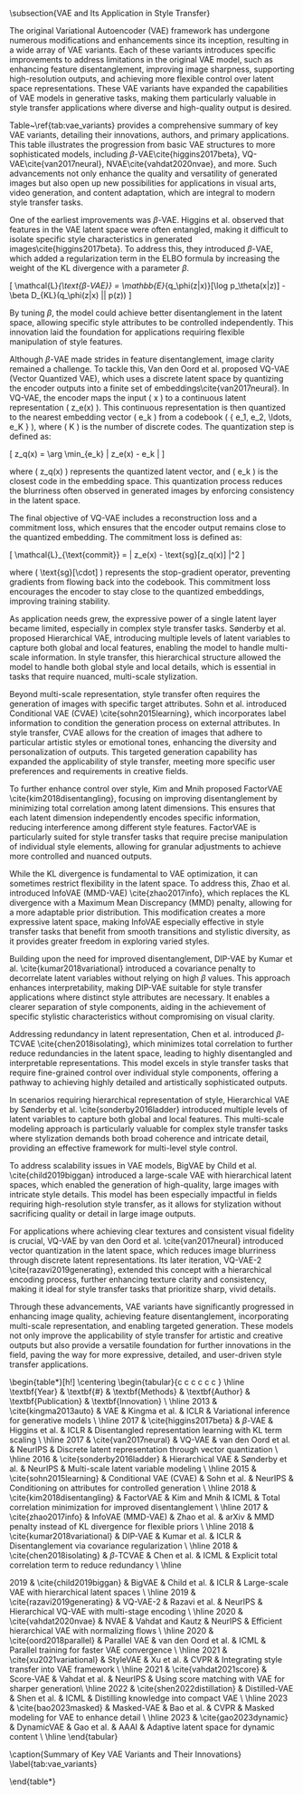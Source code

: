 
\subsection{VAE and Its Application in Style Transfer}

The original Variational Autoencoder (VAE) framework has undergone numerous modifications and enhancements since its inception, resulting in a wide array of VAE variants. Each of these variants introduces specific improvements to address limitations in the original VAE model, such as enhancing feature disentanglement, improving image sharpness, supporting high-resolution outputs, and achieving more flexible control over latent space representations. These VAE variants have expanded the capabilities of VAE models in generative tasks, making them particularly valuable in style transfer applications where diverse and high-quality output is desired.

Table~\ref{tab:vae_variants} provides a comprehensive summary of key VAE variants, detailing their innovations, authors, and primary applications. This table illustrates the progression from basic VAE structures to more sophisticated models, including $\beta$-VAE\cite{higgins2017beta}, VQ-VAE\cite{van2017neural}, NVAE\cite{vahdat2020nvae}, and more. Such advancements not only enhance the quality and versatility of generated images but also open up new possibilities for applications in visual arts, video generation, and content adaptation, which are integral to modern style transfer tasks.

One of the earliest improvements was $\beta$-VAE. Higgins et al. observed that features in the VAE latent space were often entangled, making it difficult to isolate specific style characteristics in generated images\cite{higgins2017beta}. To address this, they introduced $\beta$-VAE, which added a regularization term in the ELBO formula by increasing the weight of the KL divergence with a parameter $\beta$. 

\[
\mathcal{L}_{\text{$\beta$-VAE}} = \mathbb{E}_{q_\phi(z|x)}[\log p_\theta(x|z)] - \beta D_{KL}(q_\phi(z|x) || p(z))
\]

By tuning $\beta$, the model could achieve better disentanglement in the latent space, allowing specific style attributes to be controlled independently. This innovation laid the foundation for applications requiring flexible manipulation of style features.

Although $\beta$-VAE made strides in feature disentanglement, image clarity remained a challenge. To tackle this, Van den Oord et al. proposed VQ-VAE (Vector Quantized VAE), which uses a discrete latent space by quantizing the encoder outputs into a finite set of embeddings\cite{van2017neural}. In VQ-VAE, the encoder maps the input \( x \) to a continuous latent representation \( z_e(x) \). This continuous representation is then quantized to the nearest embedding vector \( e_k \) from a codebook \( \{ e_1, e_2, \ldots, e_K \} \), where \( K \) is the number of discrete codes. The quantization step is defined as:

\[
z_q(x) = \arg \min_{e_k} \| z_e(x) - e_k \|
\]

where \( z_q(x) \) represents the quantized latent vector, and \( e_k \) is the closest code in the embedding space. This quantization process reduces the blurriness often observed in generated images by enforcing consistency in the latent space. 

The final objective of VQ-VAE includes a reconstruction loss and a commitment loss, which ensures that the encoder output remains close to the quantized embedding. The commitment loss is defined as:

\[
\mathcal{L}_{\text{commit}} = \| z_e(x) - \text{sg}[z_q(x)] \|^2
\]

where \( \text{sg}[\cdot] \) represents the stop-gradient operator, preventing gradients from flowing back into the codebook. This commitment loss encourages the encoder to stay close to the quantized embeddings, improving training stability. 

As application needs grew, the expressive power of a single latent layer became limited, especially in complex style transfer tasks. Sønderby et al. proposed Hierarchical VAE, introducing multiple levels of latent variables to capture both global and local features, enabling the model to handle multi-scale information. In style transfer, this hierarchical structure allowed the model to handle both global style and local details, which is essential in tasks that require nuanced, multi-scale stylization.


Beyond multi-scale representation, style transfer often requires the generation of images with specific target attributes. Sohn et al. introduced Conditional VAE (CVAE) \cite{sohn2015learning}, which incorporates label information to condition the generation process on external attributes. In style transfer, CVAE allows for the creation of images that adhere to particular artistic styles or emotional tones, enhancing the diversity and personalization of outputs. This targeted generation capability has expanded the applicability of style transfer, meeting more specific user preferences and requirements in creative fields.

To further enhance control over style, Kim and Mnih proposed FactorVAE \cite{kim2018disentangling}, focusing on improving disentanglement by minimizing total correlation among latent dimensions. This ensures that each latent dimension independently encodes specific information, reducing interference among different style features. FactorVAE is particularly suited for style transfer tasks that require precise manipulation of individual style elements, allowing for granular adjustments to achieve more controlled and nuanced outputs.

While the KL divergence is fundamental to VAE optimization, it can sometimes restrict flexibility in the latent space. To address this, Zhao et al. introduced InfoVAE (MMD-VAE) \cite{zhao2017info}, which replaces the KL divergence with a Maximum Mean Discrepancy (MMD) penalty, allowing for a more adaptable prior distribution. This modification creates a more expressive latent space, making InfoVAE especially effective in style transfer tasks that benefit from smooth transitions and stylistic diversity, as it provides greater freedom in exploring varied styles.

Building upon the need for improved disentanglement, DIP-VAE by Kumar et al. \cite{kumar2018variational} introduced a covariance penalty to decorrelate latent variables without relying on high $\beta$ values. This approach enhances interpretability, making DIP-VAE suitable for style transfer applications where distinct style attributes are necessary. It enables a clearer separation of style components, aiding in the achievement of specific stylistic characteristics without compromising on visual clarity.

Addressing redundancy in latent representation, Chen et al. introduced $\beta$-TCVAE \cite{chen2018isolating}, which minimizes total correlation to further reduce redundancies in the latent space, leading to highly disentangled and interpretable representations. This model excels in style transfer tasks that require fine-grained control over individual style components, offering a pathway to achieving highly detailed and artistically sophisticated outputs.

In scenarios requiring hierarchical representation of style, Hierarchical VAE by Sønderby et al. \cite{sonderby2016ladder} introduced multiple levels of latent variables to capture both global and local features. This multi-scale modeling approach is particularly valuable for complex style transfer tasks where stylization demands both broad coherence and intricate detail, providing an effective framework for multi-level style control.

To address scalability issues in VAE models, BigVAE by Child et al. \cite{child2019biggan} introduced a large-scale VAE with hierarchical latent spaces, which enabled the generation of high-quality, large images with intricate style details. This model has been especially impactful in fields requiring high-resolution style transfer, as it allows for stylization without sacrificing quality or detail in large image outputs.

For applications where achieving clear textures and consistent visual fidelity is crucial, VQ-VAE by van den Oord et al. \cite{van2017neural} introduced vector quantization in the latent space, which reduces image blurriness through discrete latent representations. Its later iteration, VQ-VAE-2 \cite{razavi2019generating}, extended this concept with a hierarchical encoding process, further enhancing texture clarity and consistency, making it ideal for style transfer tasks that prioritize sharp, vivid details.

Through these advancements, VAE variants have significantly progressed in enhancing image quality, achieving feature disentanglement, incorporating multi-scale representation, and enabling targeted generation. These models not only improve the applicability of style transfer for artistic and creative outputs but also provide a versatile foundation for further innovations in the field, paving the way for more expressive, detailed, and user-driven style transfer applications.




\begin{table*}[h!]
\centering
\begin{tabular}{c c c c c c }
\hline
\textbf{Year} & \textbf{\#} & \textbf{Methods} & \textbf{Author} & \textbf{Publication} & \textbf{Innovation}   \\
\hline
2013 & \cite{kingma2013auto} & VAE & Kingma et al. & ICLR & Variational inference for generative models  \\
\hline
2017 & \cite{higgins2017beta} & $\beta$-VAE & Higgins et al. & ICLR & Disentangled representation learning with KL term scaling  \\
\hline
2017 & \cite{van2017neural} & VQ-VAE & van den Oord et al. & NeurIPS & Discrete latent representation through vector quantization  \\
\hline
2016 & \cite{sonderby2016ladder} & Hierarchical VAE & Sønderby et al. & NeurIPS & Multi-scale latent variable modeling \\
\hline
2015 & \cite{sohn2015learning} & Conditional VAE (CVAE) & Sohn et al. & NeurIPS & Conditioning on attributes for controlled generation  \\
\hline
2018 & \cite{kim2018disentangling} & FactorVAE & Kim and Mnih & ICML & Total correlation minimization for improved disentanglement \\
\hline
2017 & \cite{zhao2017info} & InfoVAE (MMD-VAE) & Zhao et al. & arXiv & MMD penalty instead of KL divergence for flexible priors
\\
\hline
2018 & \cite{kumar2018variational} & DIP-VAE & Kumar et al. & ICLR & Disentanglement via covariance regularization  \\
\hline
2018 & \cite{chen2018isolating} & $\beta$-TCVAE & Chen et al. & ICML & Explicit total correlation term to reduce redundancy  \\
\hline

2019 & \cite{child2019biggan} & BigVAE & Child et al. & ICLR & Large-scale VAE with hierarchical latent spaces  \\
\hline
2019 & \cite{razavi2019generating} & VQ-VAE-2 & Razavi et al. & NeurIPS & Hierarchical VQ-VAE with multi-stage encoding  \\
\hline
2020 & \cite{vahdat2020nvae} & NVAE & Vahdat and Kautz & NeurIPS & Efficient hierarchical VAE with normalizing flows  \\
\hline
2020 & \cite{oord2018parallel} & Parallel VAE & van den Oord et al. & ICML & Parallel training for faster VAE convergence  \\
\hline
2021 & \cite{xu2021variational} & StyleVAE & Xu et al. & CVPR & Integrating style transfer into VAE framework \\
\hline
2021 & \cite{vahdat2021score} & Score-VAE & Vahdat et al. & NeurIPS & Using score matching with VAE for sharper generation\\
\hline
2022 & \cite{shen2022distillation} & Distilled-VAE & Shen et al. & ICML & Distilling knowledge into compact VAE  \\
\hline
2023 & \cite{bao2023masked} & Masked-VAE & Bao et al. & CVPR & Masked modeling for VAE to enhance detail  \\
\hline
2023 & \cite{gao2023dynamic} & DynamicVAE & Gao et al. & AAAI & Adaptive latent space for dynamic content  \\
\hline
\end{tabular}

\caption{Summary of Key VAE Variants and Their Innovations}
\label{tab:vae_variants}

\end{table*}
